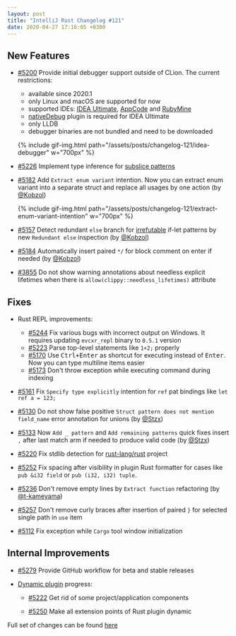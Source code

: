 ```yaml
---
layout: post
title: "IntelliJ Rust Changelog #121"
date: 2020-04-27 17:16:05 +0300
---
```



## New Features

* [#5200] Provide initial debugger support outside of CLion. The current restrictions:
  * available since 2020.1
  * only Linux and macOS are supported for now
  * supported IDEs: [IDEA Ultimate](https://www.jetbrains.com/idea/), [AppCode](https://www.jetbrains.com/objc/) and [RubyMine](https://www.jetbrains.com/ruby/)
  * [nativeDebug](https://plugins.jetbrains.com/plugin/12775-native-debugging-support) plugin is required for IDEA Ultimate
  * only LLDB
  * debugger binaries are not bundled and need to be downloaded

   {% include gif-img.html path="/assets/posts/changelog-121/idea-debugger" w="700px" %}

* [#5226] Implement type inference for [subslice patterns](https://github.com/rust-lang/rfcs/blob/master/text/2359-subslice-pattern-syntax.md)

* [#5182] Add `Extract enum variant` intention.
Now you can extract enum variant into a separate struct and replace all usages by one action (by [@Kobzol])

   {% include gif-img.html path="/assets/posts/changelog-121/extract-enum-variant-intention" w="700px" %}

* [#5157] Detect redundant `else` branch for [irrefutable](https://doc.rust-lang.org/book/ch18-02-refutability.html) if-let patterns by new `Redundant else` inspection (by [@Kobzol])

* [#5184] Automatically insert paired `*/` for block comment on enter if needed (by [@Kobzol])

* [#3855] Do not show warning annotations about needless explicit lifetimes when there is `allow(clippy::needless_lifetimes)` attribute

## Fixes

* Rust REPL improvements:
  * [#5244] Fix various bugs with incorrect output on Windows. It requires updating `evcxr_repl` binary to `0.5.1` version
  * [#5223] Parse top-level statements like `1+2;` properly
  * [#5170] Use <kbd>Ctrl+Enter</kbd> as shortcut for executing instead of <kbd>Enter</kbd>. Now you can type multiline items easier
  * [#5173] Don't throw exception while executing command during indexing

* [#5161] Fix `Specify type explicitly` intention for `ref` pat bindings like `let ref a = 123;`

* [#5130] Do not show false positive `Struct pattern does not mention field_name` error annotation for unions (by [@Stzx])

* [#5133] Now `Add _ pattern` and `Add remaining patterns` quick fixes insert `,` after last match arm if needed to produce valid code (by [@Stzx])

* [#5220] Fix stdlib detection for [rust-lang/rust](https://github.com/rust-lang/rust) project

* [#5252] Fix spacing after visibility in plugin Rust formatter for cases like `pub &i32 field` or `pub (i32, i32) tuple`.

* [#5236] Don't remove empty lines by `Extract function` refactoring (by [@t-kameyama])

* [#5257] Don't remove curly braces after insertion of paired `}` for selected single path in `use` item

* [#5112] Fix exception while `Cargo` tool window initialization


## Internal Improvements

* [#5279] Provide GitHub workflow for beta and stable releases

* [Dynamic plugin](https://www.jetbrains.org/intellij/sdk/docs/basics/plugin_structure/dynamic_plugins.html) progress:
  * [#5222] Get rid of some project/application components

  * [#5250] Make all extension points of Rust plugin dynamic


Full set of changes can be found [here](https://github.com/intellij-rust/intellij-rust/milestone/29?closed=1)

[@Kobzol]: https://github.com/Kobzol
[@Stzx]: https://github.com/Stzx
[@t-kameyama]: https://github.com/t-kameyama





[#3855]: https://github.com/intellij-rust/intellij-rust/pull/3855
[#5112]: https://github.com/intellij-rust/intellij-rust/pull/5112
[#5130]: https://github.com/intellij-rust/intellij-rust/pull/5130
[#5133]: https://github.com/intellij-rust/intellij-rust/pull/5133
[#5157]: https://github.com/intellij-rust/intellij-rust/pull/5157
[#5161]: https://github.com/intellij-rust/intellij-rust/pull/5161
[#5170]: https://github.com/intellij-rust/intellij-rust/pull/5170
[#5173]: https://github.com/intellij-rust/intellij-rust/pull/5173
[#5182]: https://github.com/intellij-rust/intellij-rust/pull/5182
[#5184]: https://github.com/intellij-rust/intellij-rust/pull/5184
[#5200]: https://github.com/intellij-rust/intellij-rust/pull/5200
[#5220]: https://github.com/intellij-rust/intellij-rust/pull/5220
[#5222]: https://github.com/intellij-rust/intellij-rust/pull/5222
[#5223]: https://github.com/intellij-rust/intellij-rust/pull/5223
[#5226]: https://github.com/intellij-rust/intellij-rust/pull/5226
[#5236]: https://github.com/intellij-rust/intellij-rust/pull/5236
[#5244]: https://github.com/intellij-rust/intellij-rust/pull/5244
[#5250]: https://github.com/intellij-rust/intellij-rust/pull/5250
[#5252]: https://github.com/intellij-rust/intellij-rust/pull/5252
[#5257]: https://github.com/intellij-rust/intellij-rust/pull/5257
[#5279]: https://github.com/intellij-rust/intellij-rust/pull/5279